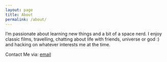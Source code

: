 ```yaml
---
layout: page
title: About
permalink: /about/
---
```



<p>I’m passionate about learning new things and a bit of a space nerd. I enjoy classic films, travelling, chatting about life with friends, universe or god :) and hacking on whatever interests me at the time.</p>

<p>
Contact Me via:
<a href="mailto:omenkzz@gmail.com?Subject=Hello" target="_top">email</a>
</p>

